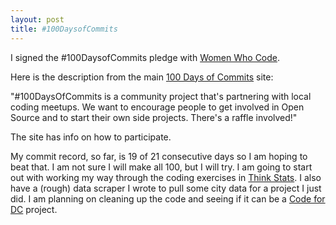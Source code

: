 ```yaml
---
layout: post
title: #100DaysofCommits
---
```

I signed the #100DaysofCommits pledge with [Women Who Code](https://medium.com/@WomenWhoCodeDC/100-days-of-commits-60af0abe8825#.52a3yfxma).

Here is the description from the main [100 Days of Commits](https://100daysofcommits.github.io/index.html) site:

"#100DaysOfCommits is a community project that's partnering with local coding meetups. We want to encourage people to get involved in Open Source and to start their own side projects. There's a raffle involved!"

The site has info on how to participate.

My commit record, so far, is 19 of 21 consecutive days so I am hoping to beat that. I am not sure I will make all 100, but I will try. I am going to start out with working my way through the coding exercises in [Think Stats](http://shop.oreilly.com/product/0636920034094.do).  I also have a (rough) data scraper I wrote to pull some city data for a project I just did. I am planning on cleaning up the code and seeing if it can be a [Code for DC](http://codefordc.org/index.html) project.